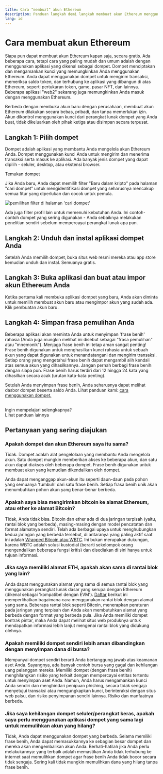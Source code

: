 ```yaml
---
title: Cara "membuat" akun Ethereum
description: Panduan langkah demi langkah membuat akun Ethereum menggunakan dompet.
lang: id
---
```


# Cara membuat akun Ethereum

Siapa pun dapat membuat akun Ethereum kapan saja, secara gratis. Ada beberapa cara, tetapi cara yang paling mudah dan umum adalah dengan menggunakan aplikasi yang dikenal sebagai dompet. Dompet menciptakan dan mengamankan kunci yang memungkinkan Anda menggunakan Ethereum. Anda dapat menggunakan dompet untuk mengirim transaksi, memeriksa saldo token, dan terhubung ke aplikasi yang dibangun di atas Ethereum, seperti pertukaran token, game, pasar NFT, dan lainnya. Beberapa aplikasi "web2" sekarang juga memungkinkan Anda masuk dengan menggunakan Ethereum.

Berbeda dengan membuka akun baru dengan perusahaan, membuat akun Ethereum dilakukan secara bebas, pribadi, dan tanpa memerlukan izin. Akun dikontrol menggunakan kunci dari perangkat lunak dompet yang Anda buat, tidak dikeluarkan oleh pihak ketiga atau disimpan secara terpusat.

## Langkah 1: Pilih dompet

Dompet adalah aplikasi yang membantu Anda mengelola akun Ethereum Anda. Dompet menggunakan kunci Anda untuk mengirim dan menerima transaksi serta masuk ke aplikasi. Ada banyak jenis dompet yang dapat dipilih - seluler, desktop, atau ekstensi browser.

<ButtonLink href="/wallets/find-wallet/">
  Temukan dompet
</ButtonLink>

Jika Anda baru, Anda dapat memilih filter "Baru dalam kripto" pada halaman "cari dompet" untuk mengidentifikasi dompet yang seharusnya mencakup semua fitur yang diperlukan dan cocok untuk pemula.

![pemilihan filter di halaman 'cari dompet'](./wallet-box.png)

Ada juga filter profil lain untuk memenuhi kebutuhan Anda. Ini contoh-contoh dompet yang sering digunakan - Anda sebaiknya melakukan penelitian sendiri sebelum mempercayai perangkat lunak apa pun.

## Langkah 2: Unduh dan instal aplikasi dompet Anda

Setelah Anda memilih dompet, buka situs web resmi mereka atau app store kemudian unduh dan instal. Semuanya gratis.

## Langkah 3: Buka aplikasi dan buat atau impor akun Ethereum Anda

Ketika pertama kali membuka aplikasi dompet yang baru, Anda akan diminta untuk memilih membuat akun baru atau mengimpor akun yang sudah ada. Klik pembuatan akun baru.

## Langkah 4: Simpan frasa pemulihan Anda

Beberapa aplikasi akan meminta Anda untuk menyimpan 'frase benih' rahasia (Anda juga mungkin melihat ini disebut sebagai "frasa pemulihan" atau "mnemonik"). Menjaga frase benih ini tetap aman sangat penting! Frase benih digunakan untuk menghasilkan kunci rahasia untuk sebuah akun yang dapat digunakan untuk menandatangani dan mengirim transaksi. Setiap orang yang mengetahui frase benih dapat mengambil alih kendali atas semua akun yang dihasilkannya. Jangan pernah berbagi frase benih dengan siapa pun. Frase benih harus terdiri dari 12 hingga 24 kata yang dihasilkan secara acak (urutan kata-kata penting).

Setelah Anda menyimpan frase benih, Anda seharusnya dapat melihat dasbor dompet beserta saldo Anda. Lihat panduan kami: [cara menggunakan dompet.](/guides/how-to-use-a-wallet)

 <br />

<Alert variant="update">
<Emoji text=":eyes:" className="text-4xl"/>
<AlertContent className="flex-row justify-between items-center">
  <div>Ingin mempelajari selengkapnya?</div>
  <ButtonLink href="/guides/">
    Lihat panduan lainnya
  </ButtonLink>
 </AlertContent>
</Alert>

## Pertanyaan yang sering diajukan

### Apakah dompet dan akun Ethereum saya itu sama?

Tidak. Dompet adalah alat pengelolaan yang membantu Anda mengelola akun. Satu dompet mungkin memberikan akses ke beberapa akun, dan satu akun dapat diakses oleh beberapa dompet. Frase benih digunakan untuk membuat akun yang kemudian dikendalikan oleh dompet.

Anda dapat menganggap akun-akun itu seperti daun-daun pada pohon yang semuanya 'tumbuh' dari satu frase benih. Setiap frasa benih unik akan menumbuhkan pohon akun yang benar-benar berbeda.

### Apakah saya bisa mengirimkan bitcoin ke alamat Ethereum, atau ether ke alamat Bitcoin?

Tidak, Anda tidak bisa. Bitcoin dan ether ada di dua jaringan terpisah (yaitu, rantai blok yang berbeda), masing-masing dengan model pencatatan dan format alamatnya sendiri. Telah ada berbagai upaya untuk menghubungkan kedua jaringan yang berbeda tersebut, di antaranya yang paling aktif saat ini adalah [Wrapped Bitcoin atau WBTC](https://www.bitcoin.com/get-started/what-is-wbtc/). Ini bukan merupakan dukungan, karena WBTC adalah solusi kustodial (berarti sekelompok orang mengendalikan beberapa fungsi kritis) dan disediakan di sini hanya untuk tujuan informasi.

### Jika saya memiliki alamat ETH, apakah akan sama di rantai blok yang lain?

Anda dapat menggunakan alamat yang sama di semua rantai blok yang menggunakan perangkat lunak dasar yang serupa dengan Ethereum (dikenal sebagai 'kompatibel dengan EVM'). [Daftar](https://chainlist.org/) berikut ini memperlihatkan bagaimana cara menggunakan rantai blok dengan alamat yang sama. Beberapa rantai blok seperti Bitcoin, menerapkan peraturan pada jaringan yang terpisah dan Anda akan membutuhkan alamat yang berbeda dengan format yang berbeda pula. Jika Anda memiliki dompet kontrak pintar, maka Anda dapat melihat situs web produknya untuk mendapatkan informasi lebih lanjut mengenai rantai blok yang didukung olehnya.

### Apakah memiliki dompet sendiri lebih aman dibandingkan dengan menyimpan dana di bursa?

Mempunyai dompet sendiri berarti Anda bertanggung jawab atas keamanan aset Anda. Sayangnya, ada banyak contoh bursa yang gagal dan kehilangan uang pelanggan mereka. Memiliki dompet (dengan frase benih) menghilangkan risiko yang terkait dengan mempercayai entitas tertentu untuk menyimpan aset Anda. Namun, Anda harus mengamankan kunci Anda sendiri dan menghindari penipuan phishing, secara tidak sengaja menyetujui transaksi atau mengungkapkan kunci, berinteraksi dengan situs web palsu, dan risiko penyimpanan sendiri lainnya. Risiko dan manfaatnya berbeda.

### Jika saya kehilangan dompet seluler/perangkat keras, apakah saya perlu menggunakan aplikasi dompet yang sama lagi untuk memulihkan akun yang hilang?

Tidak, Anda dapat menggunakan dompet yang berbeda. Selama memiliki frase benih, Anda dapat memasukkannya ke sebagian besar dompet dan mereka akan mengembalikan akun Anda. Berhati-hatilah jika Anda perlu melakukannya: yang terbaik adalah memastikan Anda tidak terhubung ke internet saat memulihkan dompet agar frase benih Anda tidak bocor secara tidak sengaja. Sering kali tidak mungkin memulihkan dana yang hilang tanpa frase benih.
